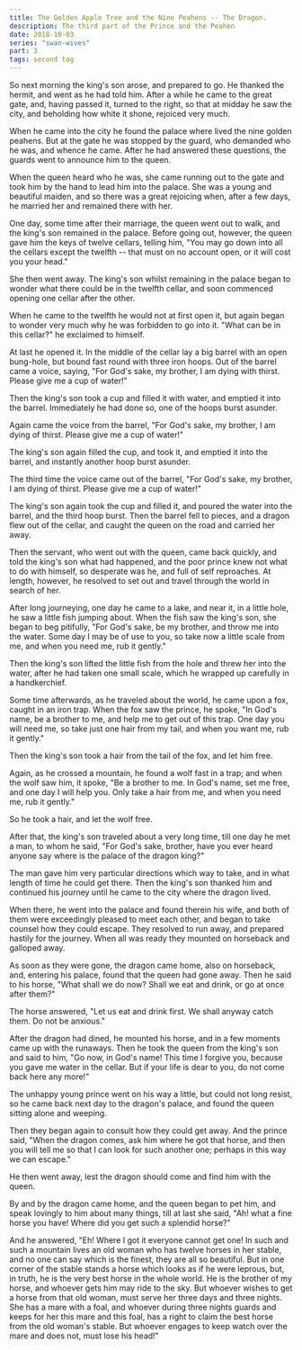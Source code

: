 ```yaml
---
title: The Golden Apple Tree and the Nine Peahens -- The Dragon.
description: The third part of the Prince and the Peahen
date: 2018-10-03
series: "swan-wives"
part: 3
tags: second tag
---
```


So next morning the king's son arose, and prepared to go. He thanked the hermit, and went as he had told him. After a while he came to the great gate, and, having passed it, turned to the right, so that at midday he saw the city, and beholding how white it shone, rejoiced very much.

When he came into the city he found the palace where lived the nine golden peahens. But at the gate he was stopped by the guard, who demanded who he was, and whence he came. After he had answered these questions, the guards went to announce him to the queen.

When the queen heard who he was, she came running out to the gate and took him by the hand to lead him into the palace. She was a young and beautiful maiden, and so there was a great rejoicing when, after a few days, he married her and remained there with her.

One day, some time after their marriage, the queen went out to walk, and the king's son remained in the palace. Before going out, however, the queen gave him the keys of twelve cellars, telling him, "You may go down into all the cellars except the twelfth -- that must on no account open, or it will cost you your head."

She then went away. The king's son whilst remaining in the palace began to wonder what there could be in the twelfth cellar, and soon commenced opening one cellar after the other.

When he came to the twelfth he would not at first open it, but again began to wonder very much why he was forbidden to go into it. "What can be in this cellar?" he exclaimed to himself.

At last he opened it. In the middle of the cellar lay a big barrel with an open bung-hole, but bound fast round with three iron hoops. Out of the barrel came a voice, saying, "For God's sake, my brother, I am dying with thirst. Please give me a cup of water!"

Then the king's son took a cup and filled it with water, and emptied it into the barrel. Immediately he had done so, one of the hoops burst asunder.

Again came the voice from the barrel, "For God's sake, my brother, I am dying of thirst. Please give me a cup of water!"

The king's son again filled the cup, and took it, and emptied it into the barrel, and instantly another hoop burst asunder.

The third time the voice came out of the barrel, "For God's sake, my brother, I am dying of thirst. Please give me a cup of water!"

The king's son again took the cup and filled it, and poured the water into the barrel, and the third hoop burst. Then the barrel fell to pieces, and a dragon flew out of the cellar, and caught the queen on the road and carried her away.

Then the servant, who went out with the queen, came back quickly, and told the king's son what had happened, and the poor prince knew not what to do with himself, so desperate was he, and full of self reproaches. At length, however, he resolved to set out and travel through the world in search of her.

After long journeying, one day he came to a lake, and near it, in a little hole, he saw a little fish jumping about. When the fish saw the king's son, she began to beg pitifully, "For God's sake, be my brother, and throw me into the water. Some day I may be of use to you, so take now a little scale from me, and when you need me, rub it gently."

Then the king's son lifted the little fish from the hole and threw her into the water, after he had taken one small scale, which he wrapped up carefully in a handkerchief.

Some time afterwards, as he traveled about the world, he came upon a fox, caught in an iron trap. When the fox saw the prince, he spoke, "In God's name, be a brother to me, and help me to get out of this trap. One day you will need me, so take just one hair from my tail, and when you want me, rub it gently."

Then the king's son took a hair from the tail of the fox, and let him free.

Again, as he crossed a mountain, he found a wolf fast in a trap; and when the wolf saw him, it spoke, "Be a brother to me. In God's name, set me free, and one day I will help you. Only take a hair from me, and when you need me, rub it gently."

So he took a hair, and let the wolf free.

After that, the king's son traveled about a very long time, till one day he met a man, to whom he said, "For God's sake, brother, have you ever heard anyone say where is the palace of the dragon king?"

The man gave him very particular directions which way to take, and in what length of time he could get there. Then the king's son thanked him and continued his journey until he came to the city where the dragon lived.

When there, he went into the palace and found therein his wife, and both of them were exceedingly pleased to meet each other, and began to take counsel how they could escape. They resolved to run away, and prepared hastily for the journey. When all was ready they mounted on horseback and galloped away.

As soon as they were gone, the dragon came home, also on horseback, and, entering his palace, found that the queen had gone away. Then he said to his horse, "What shall we do now? Shall we eat and drink, or go at once after them?"

The horse answered, "Let us eat and drink first. We shall anyway catch them. Do not be anxious."

After the dragon had dined, he mounted his horse, and in a few moments came up with the runaways. Then he took the queen from the king's son and said to him, "Go now, in God's name! This time I forgive you, because you gave me water in the cellar. But if your life is dear to you, do not come back here any more!"

The unhappy young prince went on his way a little, but could not long resist, so he came back next day to the dragon's palace, and found the queen sitting alone and weeping.

Then they began again to consult how they could get away. And the prince said, "When the dragon comes, ask him where he got that horse, and then you will tell me so that I can look for such another one; perhaps in this way we can escape."

He then went away, lest the dragon should come and find him with the queen.

By and by the dragon came home, and the queen began to pet him, and speak lovingly to him about many things, till at last she said, "Ah! what a fine horse you have! Where did you get such a splendid horse?"

And he answered, "Eh! Where I got it everyone cannot get one! In such and such a mountain lives an old woman who has twelve horses in her stable, and no one can say which is the finest, they are all so beautiful. But in one corner of the stable stands a horse which looks as if he were leprous, but, in truth, he is the very best horse in the whole world. He is the brother of my horse, and whoever gets him may ride to the sky. But whoever wishes to get a horse from that old woman, must serve her three days and three nights. She has a mare with a foal, and whoever during three nights guards and keeps for her this mare and this foal, has a right to claim the best horse from the old woman's stable. But whoever engages to keep watch over the mare and does not, must lose his head!"